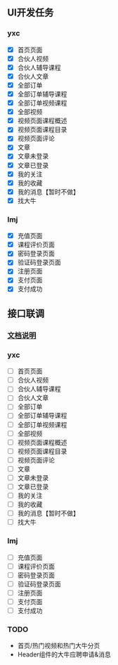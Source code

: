 ## UI开发任务
### yxc
- [x]  首页页面
- [x]  合伙人视频
- [x]  合伙人辅导课程
- [x]  合伙人文章
- [x]  全部订单
- [x]  全部订单辅导课程
- [x]  全部订单视频课程
- [x]  全部视频
- [x]  视频页面课程概述
- [x]  视频页面课程目录
- [x]  视频页面评论
- [x]  文章
- [x]  文章未登录
- [x]  文章已登录
- [x]  我的关注
- [x]  我的收藏
- [x]  我的消息【暂时不做】
- [x]  找大牛

### lmj
- [x]  充值页面
- [x]  课程评价页面
- [x]  密码登录页面
- [x]  验证码登录页面
- [x]  注册页面
- [x]  支付页面
- [x]  支付成功

## 接口联调
### [文档说明](https://www.showdoc.cc/web/#/75184194843558?page_id=426628053185185)
### yxc
- [ ]  首页页面
- [ ]  合伙人视频
- [ ]  合伙人辅导课程
- [ ]  合伙人文章
- [ ]  全部订单
- [ ]  全部订单辅导课程
- [ ]  全部订单视频课程
- [ ]  全部视频
- [ ]  视频页面课程概述
- [ ]  视频页面课程目录
- [ ]  视频页面评论
- [ ]  文章
- [ ]  文章未登录
- [ ]  文章已登录
- [ ]  我的关注
- [ ]  我的收藏
- [ ]  我的消息【暂时不做】
- [ ]  找大牛

### lmj
- [ ]  充值页面
- [ ]  课程评价页面
- [ ]  密码登录页面
- [ ]  验证码登录页面
- [ ]  注册页面
- [ ]  支付页面
- [ ]  支付成功

### TODO
- 首页/热门视频和热门大牛分页
- Header组件的大牛应聘申请&消息
